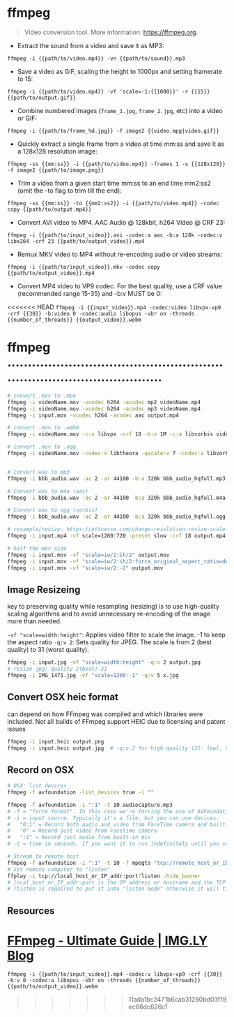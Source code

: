 # ffmpeg

> Video conversion tool.
> More information: <https://ffmpeg.org>.

- Extract the sound from a video and save it as MP3:

`ffmpeg -i {{path/to/video.mp4}} -vn {{path/to/sound}}.mp3`

- Save a video as GIF, scaling the height to 1000px and setting framerate to 15:

`ffmpeg -i {{path/to/video.mp4}} -vf 'scale=-1:{{1000}}' -r {{15}} {{path/to/output.gif}}`

- Combine numbered images (`frame_1.jpg`, `frame_2.jpg`, etc) into a video or GIF:

`ffmpeg -i {{path/to/frame_%d.jpg}} -f image2 {{video.mpg|video.gif}}`

- Quickly extract a single frame from a video at time mm:ss and save it as a 128x128 resolution image:

`ffmpeg -ss {{mm:ss}} -i {{path/to/video.mp4}} -frames 1 -s {{128x128}} -f image2 {{path/to/image.png}}`

- Trim a video from a given start time mm:ss to an end time mm2:ss2 (omit the -to flag to trim till the end):

`ffmpeg -ss {{mm:ss}} -to {{mm2:ss2}} -i {{path/to/video.mp4}} -codec copy {{path/to/output.mp4}}`

- Convert AVI video to MP4. AAC Audio @ 128kbit, h264 Video @ CRF 23:

`ffmpeg -i {{path/to/input_video}}.avi -codec:a aac -b:a 128k -codec:v libx264 -crf 23 {{path/to/output_video}}.mp4`

- Remux MKV video to MP4 without re-encoding audio or video streams:

`ffmpeg -i {{path/to/input_video}}.mkv -codec copy {{path/to/output_video}}.mp4`

- Convert MP4 video to VP9 codec. For the best quality, use a CRF value (recommended range 15-35) and -b:v MUST be 0:

<<<<<<< HEAD
`ffmpeg -i {{input_video}}.mp4 -codec:video libvpx-vp9 -crf {{30}} -b:video 0 -codec:audio libopus -vbr on -threads {{number_of_threads}} {{output_video}}.webm`


# ffmpeg ...........................................................................................
```bash
# convert .mov to .mp4
ffmpeg -i videoName.mov -vcodec h264 -acodec mp2 videoName.mp4
ffmpeg -i videoName.mov -vcodec h264 -acodec mp3 videoName.mp4
ffmpeg -i input.mov -vcodec h264 -acodec aac output.mp4

# convert .mov to .webm
ffmpeg -i videoName.mov -c:v libvpx -crf 10 -b:v 1M -c:a libvorbis videoName.webm

# convert .mov to .ogg
ffmpeg -i videoName.mov -codec:v libtheora -qscale:v 7 -codec:a libvorbis -qscale:a 5 videoName.ogg


# Convert wav to mp3
ffmpeg -i bbb_audio.wav -ac 2 -ar 44100 -b:a 320k bbb_audio_hqfull.mp3

# Convert wav to m4a (aac)
ffmpeg -i bbb_audio.wav -ac 2 -ar 44100 -b:a 320k bbb_audio_hqfull.m4a

# Convert wav to ogg (vorbis)
ffmpeg -i bbb_audio.wav -ac 2 -ar 44100 -b:a 320k bbb_audio_hqfull.ogg

# resample/resize: https://ottverse.com/change-resolution-resize-scale-video-using-ffmpeg/
ffmpeg -i input.mp4 -vf scale=1280:720 -preset slow -crf 18 output.mp4

# half the mov size
ffmpeg -i input.mov -vf "scale=iw/2:ih/2" output.mov
ffmpeg -i input.mov -vf "scale=iw/2:ih/2:force_original_aspect_ratio=decrease" -c:a copy output.mov
ffmpeg -i input.mov -vf "scale=iw/2:-2" output.mov

```

## Image Resizeing
key to preserving quality while resampling (resizing) is to use high-quality scaling algorithms and to avoid unnecessary re-encoding of the image more than needed. 

`-vf "scale=width:height"`: Applies video filter to scale the image. -1 to keep the aspect ratio
`-q:v 2`: Sets quality for JPEG. The scale is from 2 (best quality) to 31 (worst quality).
```bash
ffmpeg -i input.jpg -vf "scale=width:height" -q:v 2 output.jpg
# resize jpg: quality 2(best)-31
ffmpeg -i IMG_1471.jpg -vf "scale=1200:-1" -q:v 5 x.jpg
```

## Convert OSX heic format
can depend on how FFmpeg was compiled and which libraries were included. Not all builds of FFmpeg support HEIC due to licensing and patent issues 
```bash
ffmpeg -i input.heic output.png
ffmpeg -i input.heic output.jpg  # -q:v 2 for high quality (31: low), no alpha transparency
```

## Record on OSX
```bash
# OSX: list devices
ffmpeg -f avfoundation -list_devices true -i ""

ffmpeg -f avfoundation -i ":1" -t 10 audiocapture.mp3
# -f = "force format". In this case we're forcing the use of AVFoundation
# -i = input source. Typically it's a file, but you can use devices.
#   "0:1" = Record both audio and video from FaceTime camera and built-in mic
#   "0" = Record just video from FaceTime camera
#   ":1" = Record just audio from built-in mic
# -t = time in seconds. If you want it to run indefinitely until you stop it (ControlC) omit this value (not recommended)

# Stream to remote host
ffmpeg -f avfoundation -i ":1" -t 10 -f mpegts "tcp://remote_host_or_IP_:port"  # -f MPEG Transport Stream
# Set remote computer to "listen"
ffplay -i tcp://local_host_or_IP_addr:port?listen -hide_banner
# local_host_or_IP_addr:port is the IP address or hostname and the TCP port of the computer that's listening (not the computer that's streaming).
# ?listen is required to put it into "listen mode" otherwise it will time out if the stream is not there.
```

## Resources
[FFmpeg - Ultimate Guide | IMG.LY Blog](https://img.ly/blog/ultimate-guide-to-ffmpeg/)
=======
`ffmpeg -i {{path/to/input_video}}.mp4 -codec:v libvpx-vp9 -crf {{30}} -b:v 0 -codec:a libopus -vbr on -threads {{number_of_threads}} {{path/to/output_video}}.webm`
>>>>>>> 11ada1bc2471b6cab31280bd03f19ec66dc626c1
